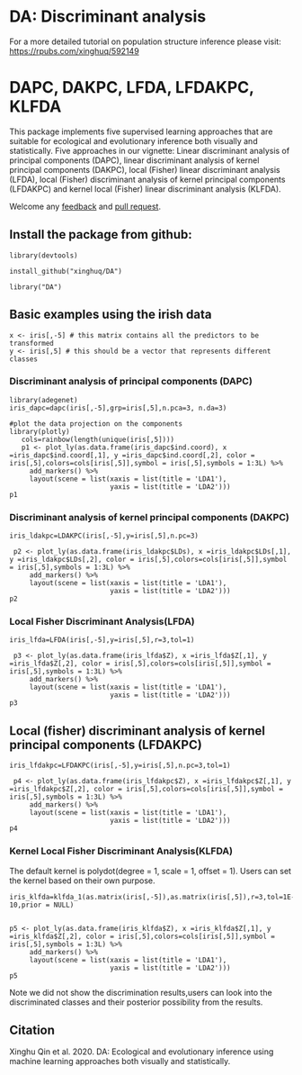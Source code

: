 
# DA: Discriminant analysis

For a more detailed tutorial on population structure inference please visit: https://rpubs.com/xinghuq/592149

#  DAPC, DAKPC, LFDA, LFDAKPC, KLFDA

This package implements five supervised learning approaches that are suitable for ecological and evolutionary inference both visually and statistically. Five approaches in our vignette: Linear discriminant analysis of principal components (DAPC), linear discriminant analysis of kernel principal components (DAKPC), local (Fisher) linear discriminant analysis (LFDA), local (Fisher) discriminant analysis of kernel principal components (LFDAKPC) and kernel local (Fisher) linear discriminant analysis (KLFDA). 

Welcome any [feedback](https://github.com/xinghuq/DA/issues) and [pull request](https://github.com/xinghuq/DA/pulls).  


## Install the package from github:
```{R}
library(devtools)

install_github("xinghuq/DA")

library("DA")
```

## Basic examples using the irish data

```{R}
x <- iris[,-5] # this matrix contains all the predictors to be transformed
y <- iris[,5] # this should be a vector that represents different classes

```

###  Discriminant analysis of principal components (DAPC)

```{r fig1, fig.height = 5, fig.width = 10, fig.align = "center"}
library(adegenet)
iris_dapc=dapc(iris[,-5],grp=iris[,5],n.pca=3, n.da=3)

#plot the data projection on the components
library(plotly)
   cols=rainbow(length(unique(iris[,5])))
   p1 <- plot_ly(as.data.frame(iris_dapc$ind.coord), x =iris_dapc$ind.coord[,1], y =iris_dapc$ind.coord[,2], color = iris[,5],colors=cols[iris[,5]],symbol = iris[,5],symbols = 1:3L) %>% 
     add_markers() %>%
     layout(scene = list(xaxis = list(title = 'LDA1'),
                         yaxis = list(title = 'LDA2')))
p1
```

### Discriminant analysis of kernel principal components (DAKPC)

```{r fig2, fig.height = 5, fig.width = 10, fig.align = "center"}
iris_ldakpc=LDAKPC(iris[,-5],y=iris[,5],n.pc=3)

 p2 <- plot_ly(as.data.frame(iris_ldakpc$LDs), x =iris_ldakpc$LDs[,1], y =iris_ldakpc$LDs[,2], color = iris[,5],colors=cols[iris[,5]],symbol = iris[,5],symbols = 1:3L) %>% 
     add_markers() %>%
     layout(scene = list(xaxis = list(title = 'LDA1'),
                         yaxis = list(title = 'LDA2')))
p2
```


### Local Fisher Discriminant Analysis(LFDA)

```{r fig3, fig.height = 5, fig.width = 10, fig.align = "center"}
iris_lfda=LFDA(iris[,-5],y=iris[,5],r=3,tol=1)

 p3 <- plot_ly(as.data.frame(iris_lfda$Z), x =iris_lfda$Z[,1], y =iris_lfda$Z[,2], color = iris[,5],colors=cols[iris[,5]],symbol = iris[,5],symbols = 1:3L) %>% 
     add_markers() %>%
     layout(scene = list(xaxis = list(title = 'LDA1'),
                         yaxis = list(title = 'LDA2')))
p3

```
##  Local (fisher) discriminant analysis of kernel principal components (LFDAKPC)
```{r fig4, fig.height = 5, fig.width = 10, fig.align = "center"}
iris_lfdakpc=LFDAKPC(iris[,-5],y=iris[,5],n.pc=3,tol=1)

 p4 <- plot_ly(as.data.frame(iris_lfdakpc$Z), x =iris_lfdakpc$Z[,1], y =iris_lfdakpc$Z[,2], color = iris[,5],colors=cols[iris[,5]],symbol = iris[,5],symbols = 1:3L) %>% 
     add_markers() %>%
     layout(scene = list(xaxis = list(title = 'LDA1'),
                         yaxis = list(title = 'LDA2')))
p4

```

### Kernel Local Fisher Discriminant Analysis(KLFDA)
The default kernel is polydot(degree = 1, scale = 1, offset = 1). Users can set the kernel based on their own purpose.
 
```{r fig5, fig.height = 5, fig.width = 10, fig.align = "center"}
iris_klfda=klfda_1(as.matrix(iris[,-5]),as.matrix(iris[,5]),r=3,tol=1E-10,prior = NULL)


p5 <- plot_ly(as.data.frame(iris_klfda$Z), x =iris_klfda$Z[,1], y =iris_klfda$Z[,2], color = iris[,5],colors=cols[iris[,5]],symbol = iris[,5],symbols = 1:3L) %>% 
     add_markers() %>%
     layout(scene = list(xaxis = list(title = 'LDA1'),
                         yaxis = list(title = 'LDA2')))
p5
```
Note we did not show the discrimination results,users can look into the discriminated classes and their posterior possibility from the results.



## Citation

Xinghu Qin et al. 2020. DA: Ecological and evolutionary inference using machine learning approaches both visually and statistically. 


